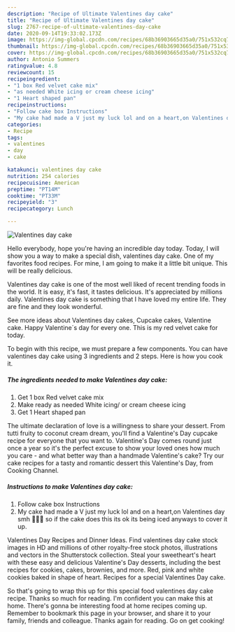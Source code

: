 ```yaml
---
description: "Recipe of Ultimate Valentines day cake"
title: "Recipe of Ultimate Valentines day cake"
slug: 2767-recipe-of-ultimate-valentines-day-cake
date: 2020-09-14T19:33:02.173Z
image: https://img-global.cpcdn.com/recipes/68b36903665d35a0/751x532cq70/valentines-day-cake-recipe-main-photo.jpg
thumbnail: https://img-global.cpcdn.com/recipes/68b36903665d35a0/751x532cq70/valentines-day-cake-recipe-main-photo.jpg
cover: https://img-global.cpcdn.com/recipes/68b36903665d35a0/751x532cq70/valentines-day-cake-recipe-main-photo.jpg
author: Antonio Summers
ratingvalue: 4.8
reviewcount: 15
recipeingredient:
- "1 box Red velvet cake mix"
- "as needed White icing or cream cheese icing"
- "1 Heart shaped pan"
recipeinstructions:
- "Follow cake box Instructions"
- "My cake had made a V just my luck lol and on a heart,on Valentines day smh 🤦🏼‍♀️ so if the cake does this its ok its being iced anyways to cover it up."
categories:
- Recipe
tags:
- valentines
- day
- cake

katakunci: valentines day cake 
nutrition: 254 calories
recipecuisine: American
preptime: "PT14M"
cooktime: "PT33M"
recipeyield: "3"
recipecategory: Lunch

---
```



![Valentines day cake](https://img-global.cpcdn.com/recipes/68b36903665d35a0/751x532cq70/valentines-day-cake-recipe-main-photo.jpg)

Hello everybody, hope you're having an incredible day today. Today, I will show you a way to make a special dish, valentines day cake. One of my favorites food recipes. For mine, I am going to make it a little bit unique. This will be really delicious.

Valentines day cake is one of the most well liked of recent trending foods in the world. It is easy, it's fast, it tastes delicious. It's appreciated by millions daily. Valentines day cake is something that I have loved my entire life. They are fine and they look wonderful.

See more ideas about Valentines day cakes, Cupcake cakes, Valentine cake. Happy Valentine´s day for every one. This is my red velvet cake for today.


To begin with this recipe, we must prepare a few components. You can have valentines day cake using 3 ingredients and 2 steps. Here is how you cook it.

<!--inarticleads1-->

##### The ingredients needed to make Valentines day cake:

1. Get 1 box Red velvet cake mix
1. Make ready as needed White icing/ or cream cheese icing
1. Get 1 Heart shaped pan


The ultimate declaration of love is a willingness to share your dessert. From tutti fruity to coconut cream dream, you&#39;ll find a Valentine&#39;s Day cupcake recipe for everyone that you want to. Valentine&#39;s Day comes round just once a year so it&#39;s the perfect excuse to show your loved ones how much you care - and what better way than a handmade Valentine&#39;s cake? Try our cake recipes for a tasty and romantic dessert this Valentine&#39;s Day, from Cooking Channel. 

<!--inarticleads2-->

##### Instructions to make Valentines day cake:

1. Follow cake box Instructions
1. My cake had made a V just my luck lol and on a heart,on Valentines day smh 🤦🏼‍♀️ so if the cake does this its ok its being iced anyways to cover it up.


Valentines Day Recipes and Dinner Ideas. Find valentines day cake stock images in HD and millions of other royalty-free stock photos, illustrations and vectors in the Shutterstock collection. Steal your sweetheart&#39;s heart with these easy and delicious Valentine&#39;s Day desserts, including the best recipes for cookies, cakes, brownies, and more. Red, pink and white cookies baked in shape of heart. Recipes for a special Valentines Day cake. 

So that's going to wrap this up for this special food valentines day cake recipe. Thanks so much for reading. I'm confident you can make this at home. There's gonna be interesting food at home recipes coming up. Remember to bookmark this page in your browser, and share it to your family, friends and colleague. Thanks again for reading. Go on get cooking!
